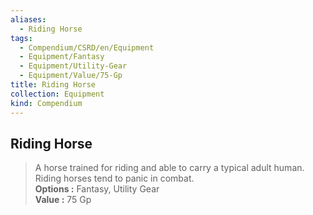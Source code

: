 ```yaml
---
aliases:
  - Riding Horse
tags:
  - Compendium/CSRD/en/Equipment
  - Equipment/Fantasy
  - Equipment/Utility-Gear
  - Equipment/Value/75-Gp
title: Riding Horse
collection: Equipment
kind: Compendium
---
```

## Riding Horse  
  
>A horse trained for riding and able to carry a typical adult human. Riding horses tend to panic in combat.  
> **Options :** Fantasy, Utility Gear  
> **Value :** 75 Gp
